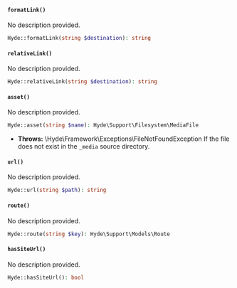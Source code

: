 <section id="hyde-kernel-hyperlink-methods">

<!-- Start generated docs for Hyde\Foundation\Concerns\ForwardsHyperlinks -->
<!-- Generated by HydePHP DocGen script at 2024-09-08 10:25:34 in 0.11ms -->

#### `formatLink()`

No description provided.

```php
Hyde::formatLink(string $destination): string
```

#### `relativeLink()`

No description provided.

```php
Hyde::relativeLink(string $destination): string
```

#### `asset()`

No description provided.

```php
Hyde::asset(string $name): Hyde\Support\Filesystem\MediaFile
```

- **Throws:** \Hyde\Framework\Exceptions\FileNotFoundException If the file does not exist in the `_media` source directory.

#### `url()`

No description provided.

```php
Hyde::url(string $path): string
```

#### `route()`

No description provided.

```php
Hyde::route(string $key): Hyde\Support\Models\Route
```

#### `hasSiteUrl()`

No description provided.

```php
Hyde::hasSiteUrl(): bool
```

<!-- End generated docs for Hyde\Foundation\Concerns\ForwardsHyperlinks -->

</section>

